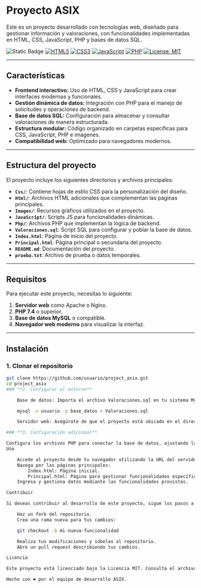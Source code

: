 # Proyecto ASIX

Este es un proyecto desarrollado con tecnologías web, diseñado para gestionar información y valoraciones, con funcionalidades implementadas en HTML, CSS, JavaScript, PHP y bases de datos SQL.

![Static Badge](https://img.shields.io/badge/Version-1.0-blue)
[![HTML5](https://img.shields.io/badge/HTML-5-orange)](https://developer.mozilla.org/es/docs/Web/HTML)
[![CSS3](https://img.shields.io/badge/CSS-3-blue)](https://developer.mozilla.org/es/docs/Web/CSS)
[![JavaScript](https://img.shields.io/badge/JavaScript-ES6-yellow)](https://developer.mozilla.org/es/docs/Web/JavaScript)
[![PHP](https://img.shields.io/badge/PHP-7.4-green)](https://www.php.net/)
[![License: MIT](https://img.shields.io/badge/License-MIT-yellow.svg)](https://opensource.org/licenses/MIT)

---

## **Características**

- **Frontend interactivo:** Uso de HTML, CSS y JavaScript para crear interfaces modernas y funcionales.
- **Gestión dinámica de datos:** Integración con PHP para el manejo de solicitudes y operaciones de backend.
- **Base de datos SQL:** Configuración para almacenar y consultar valoraciones de manera estructurada.
- **Estructura modular:** Código organizado en carpetas específicas para CSS, JavaScript, PHP e imágenes.
- **Compatibilidad web:** Optimizado para navegadores modernos.

---

## **Estructura del proyecto**

El proyecto incluye los siguientes directorios y archivos principales:

- **`Css/`**: Contiene hojas de estilo CSS para la personalización del diseño.
- **`Html/`**: Archivos HTML adicionales que complementan las páginas principales.
- **`Images/`**: Recursos gráficos utilizados en el proyecto.
- **`JavaScript/`**: Scripts JS para funcionalidades dinámicas.
- **`Php/`**: Archivos PHP que implementan la lógica de backend.
- **`Valoraciones.sql`**: Script SQL para configurar y poblar la base de datos.
- **`Index.html`**: Página de inicio del proyecto.
- **`Principal.html`**: Página principal o secundaria del proyecto.
- **`README.md`**: Documentación del proyecto.
- **`prueba.txt`**: Archivo de prueba o datos temporales.

---

## **Requisitos**

Para ejecutar este proyecto, necesitas lo siguiente:

1. **Servidor web** como Apache o Nginx.
2. **PHP 7.4** o superior.
3. **Base de datos MySQL** o compatible.
4. **Navegador web moderno** para visualizar la interfaz.

---

## **Instalación**

### **1. Clonar el repositorio**
```bash
git clone https://github.com/usuario/project_asix.git
cd project_asix
### **2. Configurar el entorno**

    Base de datos: Importa el archivo Valoraciones.sql en tu sistema MySQL:

    mysql -u usuario -p base_datos < Valoraciones.sql

    Servidor web: Asegúrate de que el proyecto está ubicado en el directorio raíz de tu servidor web.

### **3. Configuración adicional**

Configura los archivos PHP para conectar la base de datos, ajustando las credenciales según tu entorno.
Uso

    Accede al proyecto desde tu navegador utilizando la URL del servidor web.
    Navega por las páginas principales:
        Index.html: Página inicial.
        Principal.html: Página para gestionar funcionalidades específicas.
    Ingresa y gestiona datos mediante las funcionalidades provistas.

Contribuir

Si deseas contribuir al desarrollo de este proyecto, sigue los pasos a continuación:

    Haz un fork del repositorio.
    Crea una rama nueva para tus cambios:

    git checkout -b mi-nueva-funcionalidad

    Realiza tus modificaciones y súbelas al repositorio.
    Abre un pull request describiendo tus cambios.

Licencia

Este proyecto está licenciado bajo la Licencia MIT. Consulta el archivo LICENSE para más detalles.

Hecho con ❤️ por el equipo de desarrollo ASIX.
